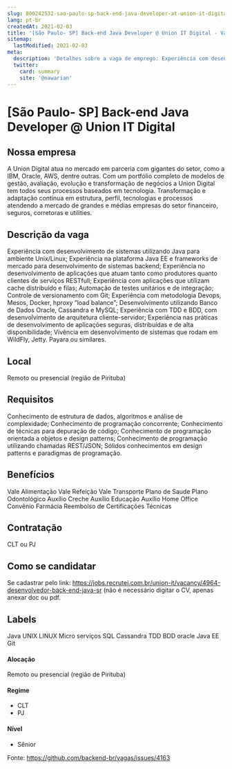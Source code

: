 ```yaml
---
slug: 800242532-sao-paulo-sp-back-end-java-developer-at-union-it-digital
lang: pt-br
createdAt: 2021-02-03
title: '[São Paulo- SP] Back-end Java Developer @ Union IT Digital - Vaga de Emprego'
sitemap:
  lastModified: 2021-02-03
meta:
  description: 'Detalhes sobre a vaga de emprego: Experiência com desenvolvimento de sistemas utilizando Java para ambiente Unix/Linux; Experiência na plataforma Java EE e frameworks de mercado para desenvolvimento de sistemas backend; Experiência no desenvolvimento de aplicações que atuam tanto como produtores quanto clientes de serviços RESTfull; Experiência com aplicações que utilizam cache distribuído e filas; Automação de testes unitários e de integração; Controle de versionamento com Git; Experiência com metodologia Devops, Mesos, Docker, hproxy ”load balance”; Desenvolvimento utilizando Banco de Dados Oracle, Cassandra e MySQL; Experiência com TDD e BDD, com desenvolvimento de arquitetura cliente-servidor; Experiência nas práticas de desenvolvimento de aplicações seguras, distribuídas e de alta disponibilidade; Vivência em desenvolvimento de sistemas que rodam em WildFly, Jetty. Payara ou similares.'
  twitter:
    card: summary
    site: '@nawarian'
---
```


# [São Paulo- SP] Back-end Java Developer @ Union IT Digital


## Nossa empresa

A Union Digital atua no mercado em parceria com gigantes do setor, como a IBM, Oracle, AWS, dentre outras.
Com um portfólio completo de modelos de gestão, avaliação, evolução e transformação de negócios a Union Digital tem todos seus processos baseados em tecnologia.
Transformação e adaptação contínua em estrutura, perfil, tecnologias e processos atendendo a mercado de grandes e médias empresas do setor financeiro, seguros, corretoras e utilities.

## Descrição da vaga

Experiência com desenvolvimento de sistemas utilizando Java para ambiente Unix/Linux;
Experiência na plataforma Java EE e frameworks de mercado para desenvolvimento de sistemas backend;
Experiência no desenvolvimento de aplicações que atuam tanto como produtores quanto clientes de serviços RESTfull; 
Experiência com aplicações que utilizam cache distribuído e filas; 
Automação de testes unitários e de integração; 
Controle de versionamento com Git; 
Experiência com metodologia Devops, Mesos, Docker, hproxy ”load balance”; 
Desenvolvimento utilizando Banco de Dados Oracle, Cassandra e MySQL; 
Experiência com TDD e BDD, com desenvolvimento de arquitetura cliente-servidor; 
Experiência nas práticas de desenvolvimento de aplicações seguras, distribuídas e de alta disponibilidade; 
Vivência em desenvolvimento de sistemas que rodam em WildFly, Jetty. Payara ou similares. 

## Local

 Remoto ou presencial (região de Pirituba) 

## Requisitos

Conhecimento de estrutura de dados, algoritmos e análise de complexidade; 
Conhecimento de programação concorrente; 
Conhecimento de técnicas para depuração de código; 
Conhecimento de programação orientada a objetos e design patterns; 
Conhecimento de programação utilizando chamadas REST/JSON; 
Sólidos conhecimentos em design patterns e paradigmas de programação. 

## Benefícios

Vale Alimentação
Vale Refeição
Vale Transporte
Plano de Saude
Plano Odontológico
Auxílio Creche
Auxílio Educação
Auxílio Home Office
Convênio Farmácia
Reembolso de Certificações Técnicas

## Contratação

 CLT ou PJ

## Como se candidatar

Se cadastrar pelo link: https://jobs.recrutei.com.br/union-it/vacancy/4964-desenvolvedor-back-end-java-sr (não é necessário digitar o CV, apenas anexar doc ou pdf.

## Labels

Java
UNIX
LINUX
Micro serviços
SQL
Cassandra
TDD
BDD
oracle
Java EE
Git

#### Alocação

Remoto ou presencial (região de Pirituba)

#### Regime
- CLT
- PJ

#### Nível

- Sênior





Fonte: https://github.com/backend-br/vagas/issues/4163
